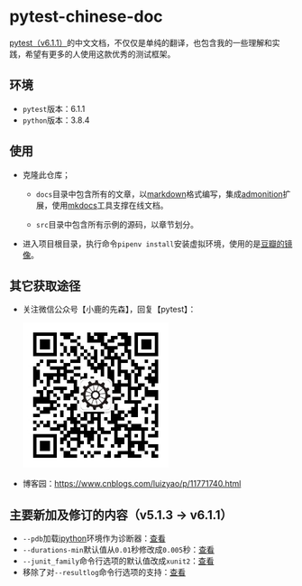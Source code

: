 # pytest-chinese-doc

[pytest（v6.1.1）](https://docs.pytest.org/en/6.1.1/contents.html)的中文文档，不仅仅是单纯的翻译，也包含我的一些理解和实践，希望有更多的人使用这款优秀的测试框架。


## 环境

- `pytest`版本：6.1.1
- `python`版本：3.8.4


## 使用

- 克隆此仓库；

    - `docs`目录中包含所有的文章，以[markdown](https://daringfireball.net/projects/markdown/)格式编写，集成[admonition](https://python-markdown.github.io/extensions/admonition/)扩展，使用[mkdocs](https://github.com/mkdocs/mkdocs)工具支撑在线文档。
    
    - `src`目录中包含所有示例的源码，以章节划分。
  
- 进入项目根目录，执行命令`pipenv install`安装虚拟环境，使用的是[豆瓣的镜像](https://pypi.doubanio.com/simple/)。


## 其它获取途径

- 关注微信公众号【小鹿的先森】，回复【pytest】：

    ![wechat](img/wechat.jpg)

- 博客园：<https://www.cnblogs.com/luizyao/p/11771740.html>

## 主要新加及修订的内容（v5.1.3 -> v6.1.1）

- `--pdb`加载[ipython](https://ipython.org/)环境作为诊断器：[查看](zh-Hans-CN/二、使用和调用/#_13)
- `--durations-min`默认值从`0.01`秒修改成`0.005`秒：[查看](zh-Hans-CN/二、使用和调用/#_14)
- `--junit_family`命令行选项的默认值改成`xunit2`：[查看](zh-Hans-CN/二、使用和调用/#xml)
- 移除了对`--resultlog`命令行选项的支持：[查看](https://docs.pytest.org/en/stable/deprecations.html#result-log-result-log)

